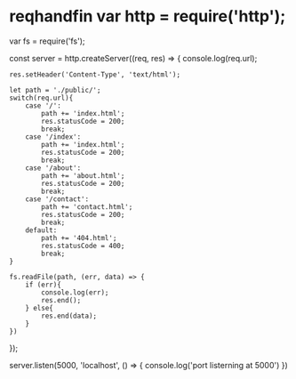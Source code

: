 # reqhandfin var http = require('http');
 var fs = require('fs');


const server = http.createServer((req, res) => {
    console.log(req.url);

    res.setHeader('Content-Type', 'text/html');

    let path = './public/';
    switch(req.url){
        case '/':
            path += 'index.html';
            res.statusCode = 200;
            break;
        case '/index':
            path += 'index.html';
            res.statusCode = 200;
            break;
        case '/about':
            path += 'about.html';
            res.statusCode = 200;
            break;
        case '/contact':
            path += 'contact.html';
            res.statusCode = 200;
            break;
        default:
            path += '404.html';
            res.statusCode = 400;
            break;
    }

    fs.readFile(path, (err, data) => {
        if (err){
            console.log(err);
            res.end();
        } else{
            res.end(data);
        }
    })
});

server.listen(5000, 'localhost', () => {
    console.log('port listerning at 5000')
})
